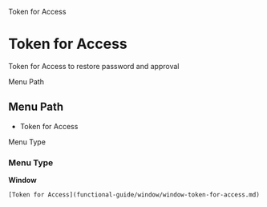 
Token for Access
# Token for Access


Token for Access to restore password and approval

Menu Path
## Menu Path



- Token for Access

Menu Type
### Menu Type

**Window**


```
[Token for Access](functional-guide/window/window-token-for-access.md)
```